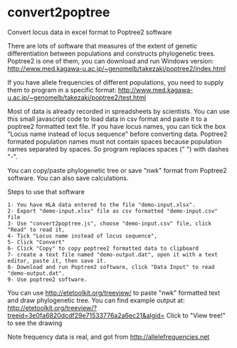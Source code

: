 # convert2poptree
Convert locus data in excel format to Poptree2 software

There are lots of software that measures of the extent of genetic differentiation between populations and constructs phylogenetic trees. Poptree2 is one of them, you can download and run Windows version: http://www.med.kagawa-u.ac.jp/~genomelb/takezaki/poptree2/index.html

If you have allele frequencies of different populations, you need to supply them to program in a specific format: http://www.med.kagawa-u.ac.jp/~genomelb/takezaki/poptree2/test.html

Most of data is already recorded in spreadsheets by scientists. You can use this small javascript code to load data in csv format and paste it to a poptree2 formatted text file. If you have locus names, you can tick the box "Locus name instead of locus sequence" before converting data. Poptree2 formated population names must not contain spaces because population names separated by spaces. So program replaces spaces (" ") with dashes "-".

You can copy/paste phylogenetic tree or save "nwk" format from Poptree2 software. You can also save calculations.

Steps to use that software

    1- You have HLA data entered to the file "demo-input.xlsx".
    2- Export "demo-input.xlsx" file as csv formatted "demo-input.csv" file
    3- Use "convert2poptree.js", choose "demo-input.csv" file, click "Read" to read it,
    4- Tick "Locus name instead of locus sequence", 
    5- Click "Convert"
    6- Click "Copy" to copy poptree2 formatted data to clipboard
    7- create a text file named "demo-output.dat", open it with a text editor, paste it, then save it. 
    8- Download and run Poptree2 software, click "Data Input" to read "demo-output.dat". 
    9- Use poptree2 software.

You can use http://etetoolkit.org/treeview/ to paste "nwk" formatted text and draw phylogenetic tree. You can find example output at: http://etetoolkit.org/treeview/?treeid=3e0fa6820dcdf29e71533776a2a6ec21&algid= Click to "View tree!" to see the drawing

Note frequency data is real, and got from http://allelefrequencies.net
